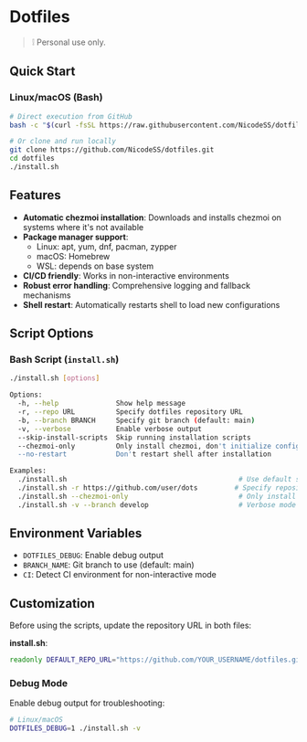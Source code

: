 # Dotfiles

> ❕ Personal use only.

## Quick Start

### Linux/macOS (Bash)

```bash
# Direct execution from GitHub 
bash -c "$(curl -fsSL https://raw.githubusercontent.com/NicodeSS/dotfiles/main/install.sh)"

# Or clone and run locally
git clone https://github.com/NicodeSS/dotfiles.git
cd dotfiles
./install.sh
```

## Features

- **Automatic chezmoi installation**: Downloads and installs chezmoi on systems where it's not available
- **Package manager support**:
  - Linux: apt, yum, dnf, pacman, zypper
  - macOS: Homebrew
  - WSL: depends on base system
- **CI/CD friendly**: Works in non-interactive environments
- **Robust error handling**: Comprehensive logging and fallback mechanisms
- **Shell restart**: Automatically restarts shell to load new configurations

## Script Options

### Bash Script (`install.sh`)

```bash
./install.sh [options]

Options:
  -h, --help              Show help message
  -r, --repo URL          Specify dotfiles repository URL
  -b, --branch BRANCH     Specify git branch (default: main)
  -v, --verbose           Enable verbose output
  --skip-install-scripts  Skip running installation scripts
  --chezmoi-only          Only install chezmoi, don't initialize configuration
  --no-restart            Don't restart shell after installation

Examples:
  ./install.sh                                          # Use default settings
  ./install.sh -r https://github.com/user/dots         # Specify repository
  ./install.sh --chezmoi-only                           # Only install chezmoi
  ./install.sh -v --branch develop                      # Verbose mode with custom branch
```

## Environment Variables

- `DOTFILES_DEBUG`: Enable debug output
- `BRANCH_NAME`: Git branch to use (default: main)
- `CI`: Detect CI environment for non-interactive mode

## Customization

Before using the scripts, update the repository URL in both files:

**install.sh**:

```bash
readonly DEFAULT_REPO_URL="https://github.com/YOUR_USERNAME/dotfiles.git"
```

### Debug Mode

Enable debug output for troubleshooting:

```bash
# Linux/macOS
DOTFILES_DEBUG=1 ./install.sh -v
```
